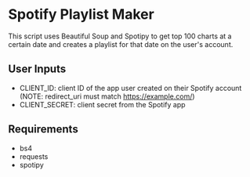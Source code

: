 # Spotify Playlist Maker

This script uses Beautiful Soup and Spotipy to get top 100 charts at a certain date and creates a playlist for that date on the user's account.

## User Inputs
- CLIENT_ID: client ID of the app user created on their Spotify account (NOTE: redirect_uri must match https://example.com/)
- CLIENT_SECRET: client secret from the Spotify app

## Requirements
- bs4
- requests
- spotipy
